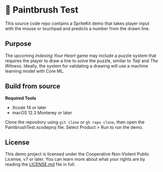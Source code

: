 #  :art: Paintbrush Test

This source code repo contains a SpriteKit demo that takes player
input with the mouse or touchpad and predicts a number from the
drawn line.

## Purpose

The upcoming _Indexing Your Heart_ game may include a puzzle system
that requires the player to draw a line to solve the puzzle, similar
to _Taiji_ and _The Witness_. Ideally, the system for validating a
drawing will use a machine learning model with Core ML.

## Build from source

**Required Tools**

- Xcode 14 or later
- macOS 12.3 Monterey or later

Clone the repository using `git clone` or `gh repo clone`, then open
the PaintbrushTest.xcodeproj file. Select Product > Run to run the
demo.

## License

This demo project is licensed under the Cooperative Non-Violent
Public License, v7 or later. You can learn more about what your
rights are by reading the [LICENSE.md](LICENSE.md) file in full.
